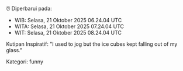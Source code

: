 ⏰ Diperbarui pada:
- WIB: Selasa, 21 Oktober 2025 06.24.04 UTC
- WITA: Selasa, 21 Oktober 2025 07.24.04 UTC
- WIT: Selasa, 21 Oktober 2025 08.24.04 UTC

Kutipan Inspiratif:
"I used to jog but the ice cubes kept falling out of my glass."


Kategori: funny

